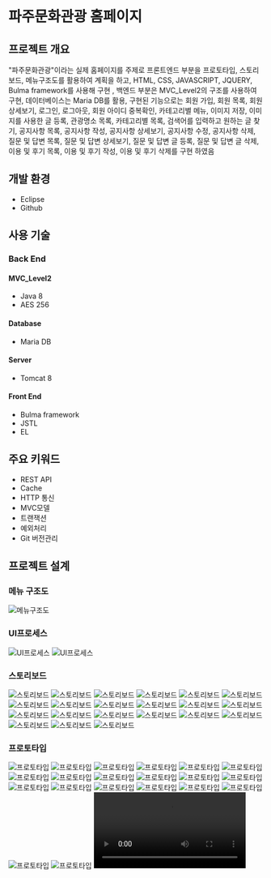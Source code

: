 # 파주문화관광 홈페이지

## 프로젝트 개요 
"파주문화관광"이라는 실제 홈페이지를 주제로 프론트엔드 부분을 프로토타입, 스토리보드, 메뉴구조도를 활용하여 계획을 하고, HTML, CSS, JAVASCRIPT, JQUERY, Bulma framework를 사용해 구현
, 백엔드 부분은 MVC_Level2의 구조를 사용하여 구현, 데이터베이스는 Maria DB를 활용, 구현된 기능으로는 회원 가입, 회원 목록, 회원 상세보기, 로그인, 로그아웃, 회원 아이디 중복확인,
카테고리별 메뉴, 이미지 저장, 이미지를 사용한 글 등록, 관광명소 목록, 카테고리별 목록, 검색어를 입력하고 원하는 글 찾기, 공지사항 목록, 공지사항 작성, 공지사항 상세보기, 공지사항 수정,
공지사항 삭제, 질문 및 답변 목록, 질문 및 답변 상세보기, 질문 및 답변 글 등록, 질문 및 답변 글 삭제, 이용 및 후기 목록, 이용 및 후기 작성, 이용 및 후기 삭제를 구현 하였음

## 개발 환경
* Eclipse
* Github

## 사용 기술
### Back End
#### MVC_Level2
* Java 8
* AES 256

#### Database
* Maria DB

#### Server
* Tomcat 8

#### Front End
* Bulma framework
* JSTL
* EL

## 주요 키워드
* REST API
* Cache
* HTTP 통신
* MVC모델
* 트랜잭션
* 예외처리
* Git 버전관리

## 프로젝트 설계
### 메뉴 구조도
![메뉴구조도](./file/menu/s1.PNG "메뉴구조도")
### UI프로세스
![UI프로세스](./file/uiprocess/s1.PNG "UI프로세스")
![UI프로세스](./file/uiprocess/s2.PNG "UI프로세스")
### 스토리보드
![스토리보드](./file/story/1.PNG "스토리보드")
![스토리보드](./file/story/2.PNG "스토리보드")
![스토리보드](./file/story/3.PNG "스토리보드")
![스토리보드](./file/story/4.PNG "스토리보드")
![스토리보드](./file/story/5.PNG "스토리보드")
![스토리보드](./file/story/6.PNG "스토리보드")
![스토리보드](./file/story/7.PNG "스토리보드")
![스토리보드](./file/story/8.PNG "스토리보드")
![스토리보드](./file/story/9.PNG "스토리보드")
![스토리보드](./file/story/10.PNG "스토리보드")
![스토리보드](./file/story/11.PNG "스토리보드")
![스토리보드](./file/story/12.PNG "스토리보드")
![스토리보드](./file/story/13.PNG "스토리보드")
![스토리보드](./file/story/14.PNG "스토리보드")
![스토리보드](./file/story/15.PNG "스토리보드")
![스토리보드](./file/story/16.PNG "스토리보드")
![스토리보드](./file/story/17.PNG "스토리보드")
![스토리보드](./file/story/18.PNG "스토리보드")
![스토리보드](./file/story/19.PNG "스토리보드")
![스토리보드](./file/story/20.PNG "스토리보드")
![스토리보드](./file/story/21.PNG "스토리보드")
### 프로토타입
![프로토타입](./file/prototype/1.png "프로토타입")
![프로토타입](./file/prototype/2.png "프로토타입")
![프로토타입](./file/prototype/3.png "프로토타입")
![프로토타입](./file/prototype/4.png "프로토타입")
![프로토타입](./file/prototype/5.png "프로토타입")
![프로토타입](./file/prototype/6.png "프로토타입")
![프로토타입](./file/prototype/7.png "프로토타입")
![프로토타입](./file/prototype/8.png "프로토타입")
![프로토타입](./file/prototype/9.png "프로토타입")
![프로토타입](./file/prototype/10.png "프로토타입")
![프로토타입](./file/prototype/11.png "프로토타입")
![프로토타입](./file/prototype/12.png "프로토타입")
![프로토타입](./file/prototype/13.png "프로토타입")
![프로토타입](./file/prototype/14.png "프로토타입")
![프로토타입](./file/prototype/15.png "프로토타입")
![프로토타입](./file/prototype/16.png "프로토타입")
![프로토타입](./file/prototype/17.png "프로토타입")
![프로토타입](./file/prototype/18.png "프로토타입")
![프로토타입](./file/prototype/19.png "프로토타입")
![프로토타입](./file/prototype/19.png "프로토타입")
![프로토타입](./file/prototype/20.mp4 "프로토타입")
